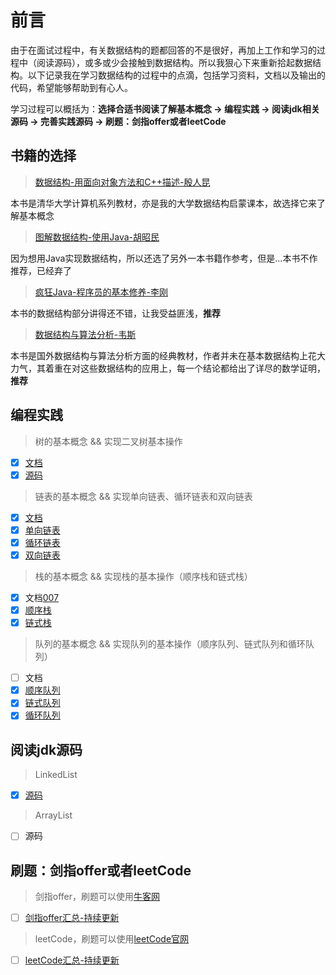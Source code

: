 # 前言
由于在面试过程中，有关数据结构的题都回答的不是很好，再加上工作和学习的过程中（阅读源码），或多或少会接触到数据结构。所以我狠心下来重新拾起数据结构。以下记录我在学习数据结构的过程中的点滴，包括学习资料，文档以及输出的代码，希望能够帮助到有心人。

学习过程可以概括为：**选择合适书阅读了解基本概念 -> 编程实践 -> 阅读jdk相关源码 -> 完善实践源码 -> 刷题：剑指offer或者leetCode**

## 书籍的选择
> [数据结构-用面向对象方法和C++描述-殷人昆](https://book.douban.com/subject/2162035/)

本书是清华大学计算机系列教材，亦是我的大学数据结构启蒙课本，故选择它来了解基本概念

> [图解数据结构-使用Java-胡昭民](https://book.douban.com/subject/26786098/)

因为想用Java实现数据结构，所以还选了另外一本书籍作参考，但是...本书不作推荐，已经弃了

> [疯狂Java-程序员的基本修养-李刚](https://book.douban.com/subject/20471013/)
 
本书的数据结构部分讲得还不错，让我受益匪浅，**推荐**

> [数据结构与算法分析-韦斯](https://book.douban.com/subject/3351237/)

本书是国外数据结构与算法分析方面的经典教材，作者并未在基本数据结构上花大力气，其着重在对这些数据结构的应用上，每一个结论都给出了详尽的数学证明，**推荐**

## 编程实践
> 树的基本概念 && 实现二叉树基本操作

- [x] [文档][001]
- [x] [源码][002]

> 链表的基本概念 && 实现单向链表、循环链表和双向链表

- [x] [文档][003]
- [x] [单向链表][004]
- [x] [循环链表][005]
- [x] [双向链表][006]

> 栈的基本概念 && 实现栈的基本操作（顺序栈和链式栈）

- [x] 文档[007]
- [x] [顺序栈][008]
- [x] [链式栈][009]

> 队列的基本概念 && 实现队列的基本操作（顺序队列、链式队列和循环队列）

- [ ] 文档
- [x] [顺序队列][011]
- [x] [链式队列][012]
- [x] [循环队列][013]

## 阅读jdk源码
> LinkedList

- [x] [源码][014]

> ArrayList

- [ ] 源码

## 刷题：剑指offer或者leetCode
> 剑指offer，刷题可以使用[牛客网](https://www.nowcoder.com/ta/coding-interviews?page=1)

- [ ] [剑指offer汇总-持续更新][016]

> leetCode，刷题可以使用[leetCode官网](https://leetcode.com/)

- [ ] [leetCode汇总-持续更新][017]


    
[001]:./doc/source/tree/树.md
[002]:./src/main/java/com/qingtian/source/tree/BinaryTree.java
[003]:./doc/source/linkedList/链表.md
[004]:./src/main/java/com/qingtian/source/list/impl/SinglyLinkedList.java
[005]:./src/main/java/com/qingtian/source/list/impl/CircularLinkedList.java
[006]:./src/main/java/com/qingtian/source/list/impl/DoubleLinkedList.java
[007]:./doc/source/stack/栈.md
[008]:./src/main/java/com/qingtian/source/stack/impl/SequenceStack.java
[009]:./src/main/java/com/qingtian/source/stack/impl/LinkStack.java
[011]:./src/main/java/com/qingtian/source/queue/impl/SequenceQueue.java
[012]:./src/main/java/com/qingtian/source/stack/impl/LinkQueue.java
[013]:./src/main/java/com/qingtian/source/stack/impl/LoopQueue.java
[014]:./src/main/java/com/qingtian/core/MyLinkedList.java
[016]:./doc/practice/README.md
[017]:https://github.com/mcrwayfun/java-leet-code